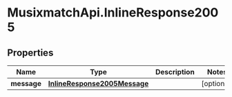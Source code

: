 # MusixmatchApi.InlineResponse2005

## Properties
Name | Type | Description | Notes
------------ | ------------- | ------------- | -------------
**message** | [**InlineResponse2005Message**](InlineResponse2005Message.md) |  | [optional] 


